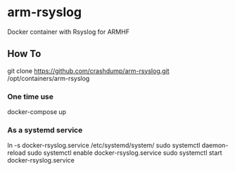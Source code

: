 # arm-rsyslog
Docker container with Rsyslog for ARMHF

## How To

git clone https://github.com/crashdump/arm-rsyslog.git /opt/containers/arm-rsyslog

### One time use

docker-compose up

### As a systemd service

ln -s docker-rsyslog.service /etc/systemd/system/
sudo systemctl daemon-reload
sudo systemctl enable docker-rsyslog.service
sudo systemctl start docker-rsyslog.service
